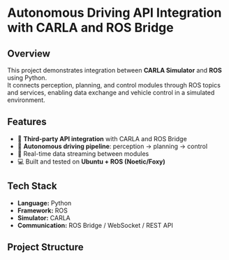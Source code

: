 # Autonomous Driving API Integration with CARLA and ROS Bridge

## Overview
This project demonstrates integration between **CARLA Simulator** and **ROS** using Python.  
It connects perception, planning, and control modules through ROS topics and services, enabling data exchange and vehicle control in a simulated environment.

## Features
- 🧠 **Third-party API integration** with CARLA and ROS Bridge  
- 🚗 **Autonomous driving pipeline**: perception → planning → control  
- 🔄 Real-time data streaming between modules  
- 💻 Built and tested on **Ubuntu + ROS (Noetic/Foxy)**  

## Tech Stack
- **Language:** Python  
- **Framework:** ROS  
- **Simulator:** CARLA  
- **Communication:** ROS Bridge / WebSocket / REST API  

## Project Structure

